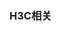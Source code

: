 <!--
 * @Author: 程英明
 * @Date: 2022-08-29 16:56:23
 * @LastEditTime: 2022-08-29 16:56:36
 * @LastEditors: 程英明
 * @Description: 
 * @FilePath: \doc-man\docs\other\network\h3c.md
 * QQ:504875043@qq.com
-->
### H3C相关